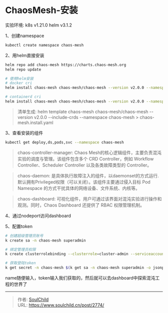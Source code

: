 # ChaosMesh-安装

<!--more-->
实验环境:
k8s v1.21.0
helm v3.1.2


1、创建namespace
```bash
kubectl create namespace chaos-mesh
```

2、用helm直接安装
```bash
helm repo add chaos-mesh https://charts.chaos-mesh.org
helm repo update

# 使用helm安装
# docker cri
helm install chaos-mesh chaos-mesh/chaos-mesh --version v2.0.0 --namespace chaos-mesh

# containerd cri
helm install chaos-mesh chaos-mesh/chaos-mesh --version v2.0.0 --namespace chaos-mesh --set chaosDaemon.runtime=containerd --set chaosDaemon.socketPath=/run/containerd/containerd.sock

```
> 清单生成: helm template chaos-mesh chaos-mesh/chaos-mesh --version v2.0.0 --include-crds --namespace chaos-mesh > chaos-mesh.install.yaml

3、查看安装的组件
```bash
kubectl get deploy,ds,pods,svc --namespace chaos-mesh
```
> chaos-controller-manager: Chaos Mesh的核心逻辑组件，主要负责混沌实验的调度与管理。该组件包含多个 CRD Controller，例如 Workflow Controller、Scheduler Controller 以及各类故障类型的 Controller。

> chaos-daemon: 是具体执行故障注入的组件，以daemonset的方式运行.默认拥有Privileged权限（可以关闭）。该组件主要通过侵入目标 Pod Namespace 的方式干扰具体的网络设备、文件系统、内核等。

> chaos-dashboard: 可视化组件，用户可通过该界面对混沌实验进行操作和观测。同时，Chaos Dashboard 还提供了 RBAC 权限管理机制。

4、通过nodeport访问dashboard


5、配置token
```bash
# 创建超级管理员账号
k create sa -n chaos-mesh superadmin

# 绑定管理员权限
k create clusterrolebinding --clusterrole=cluster-admin --serviceaccount=chaos-mesh:superadmin superadmin-binding

# 获取登陆token
k get secret -n chaos-mesh $(k get sa -n chaos-mesh superadmin -o jsonpath={.secrets[0].name}) -o jsonpath={.data.token} | base64 -d
```
name随便输入，token输入我们获取的，然后就可以去dashboard中探索混沌工程的世界了


---

> 作者: [SoulChild](https://www.soulchild.cn)  
> URL: https://www.soulchild.cn/post/2774/  

